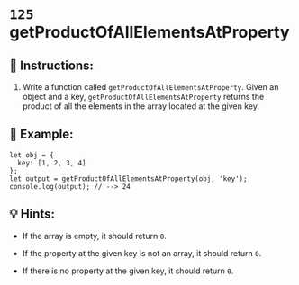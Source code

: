 # `125` getProductOfAllElementsAtProperty

## 📝 Instructions:

1. Write a function called `getProductOfAllElementsAtProperty`. Given an object and a key, `getProductOfAllElementsAtProperty` returns the product of all the elements in the array located at the given key.

## 📎 Example:

```Js
let obj = {
  key: [1, 2, 3, 4]
};
let output = getProductOfAllElementsAtProperty(obj, 'key');
console.log(output); // --> 24
```

## 💡  Hints:

+ If the array is empty, it should return `0`.

+ If the property at the given key is not an array, it should return `0`.

+ If there is no property at the given key, it should return `0`.
